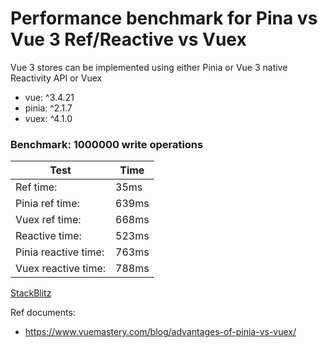# Performance benchmark for Pina vs Vue 3 Ref/Reactive vs Vuex

Vue 3 stores can be implemented using either Pinia or Vue 3 native Reactivity API or Vuex
- vue: ^3.4.21
- pinia: ^2.1.7
- vuex: ^4.1.0

### Benchmark: 1000000 write operations

| Test | Time |
| ------ | ------ |
| Ref time: | 35ms| 
| Pinia ref time: | 639ms | 
| Vuex ref time: | 668ms | 
| Reactive time: | 523ms | 
| Pinia reactive time: | 763ms | 
| Vuex reactive time: | 788ms | 

[StackBlitz](https://stackblitz.com/~/github.com/congpc/pinia-vs-reactive-vuex)

Ref documents:
- https://www.vuemastery.com/blog/advantages-of-pinia-vs-vuex/
